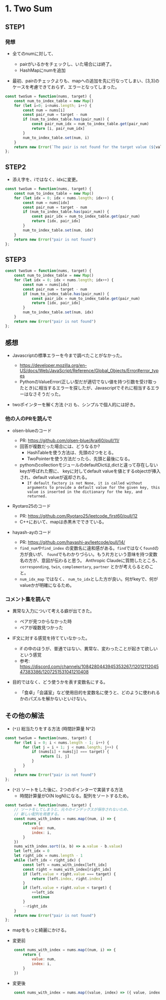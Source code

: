 # 1. Two Sum

## STEP1

### 発想

* 全てのnumに対して、
  * pairがいるかをチェックし、いた場合には終了。
  * HashMapにnumを追加

* 最初、pairのチェックよりも、mapへの追加を先に行なってしまい、[3,3]のケースを考慮できておらず、エラーとなってしまった。

```javascript
const twoSum = function(nums, target) {
    const num_to_index_table = new Map()
    for (let i=0; i<nums.length; i++) {
        const num = nums[i]
        const pair_num = target - num
        if (num_to_index_table.has(pair_num)) {
            const pair_num_idx = num_to_index_table.get(pair_num)
            return [i, pair_num_idx]
        }
        num_to_index_table.set(num, i)
    }
    return new Error(`The pair is not found for the target value (${value}).`)
};
```

## STEP2

* 添え字を、iではなく、idxに変更。

```javascript
const twoSum = function(nums, target) {
    const num_to_index_table = new Map()
    for (let idx = 0; idx < nums.length; idx++) {
        const num = nums[idx]
        const pair_num = target - num
        if (num_to_index_table.has(pair_num)) {
            const pair_idx = num_to_index_table.get(pair_num)
            return [idx, pair_idx]
        }
        num_to_index_table.set(num, idx)
    }
    return new Error("pair is not found")
};
```

## STEP3

```javascript
const twoSum = function(nums, target) {
    const num_to_index_table = new Map()
    for (let idx = 0; idx < nums.length; idx++) {
        const num = nums[idx]
        const pair_num = target - num
        if (num_to_index_table.has(pair_num)) {
            const pair_idx = num_to_index_table.get(pair_num)
            return [idx, pair_idx]
        }
        num_to_index_table.set(num, idx)
    }
    return new Error("pair is not found")
};
```

## 感想

* Javascriptの標準エラーを今まで調べたことがなかった。
  * https://developer.mozilla.org/en-US/docs/Web/JavaScript/Reference/Global_Objects/Error#error_types 
  * PythonのValueError(正しい型だが適切でない値を持つ引数を受け取ったとき)に相当するエラーを探したが、Javascriptでそれに相当するエラーはなさそうだった。

* twoポインターを解く方法 (`*2`) も、シンプルで個人的には好き。

### 他の人のPRを読んで

* olsen-blueのコード
  * PR: https://github.com/olsen-blue/Arai60/pull/11/
  * 回答が複数だった場合には、どうなるか? 
    * HashTableを使う方法は、先頭の2つをとる。
    * TwoPointerを使う方法だったら、先頭と最後になる。
  * pythonのcollectionモジュールのdefaultDictは,dictと違って存在しないkeyが呼ばれた際に、
    keyに対してdefault valueを値とするobjectが挿入され、default valueが返却される。
    * `If default_factory is not None, it is called without arguments to provide a default value for the given key, this value is inserted in the dictionary for the key, and returned.`

* Ryotaro25のコード
  * PR: https://github.com/Ryotaro25/leetcode_first60/pull/12
  * C++において、mapは赤黒木でできている。

* hayash-ayのコード
  * PR: https://github.com/hayashi-ay/leetcode/pull/14/
  * `find_num`や`find_index` の変数名に違和感がある。`find`ではなく`found`の方が良いが、
    `found`でもわかりづらい。もう片方という意味を持つ変数名の方が、意図が伝わると思う。
    Anthropic Claudeに質問したところ、 `corresponding`, `twin`, `complementary`, `partner` とかが考えらるとのこと。
  * `num_idx_map` ではなく、 `num_to_idx`とした方が良い。何がkeyで、何がvalueかが明確になるため。

### コメント集を読んで

* 異常な入力について考える癖が出てきた。
  * ペアが見つからなかった時
  * ペアが複数見つかった

* IF文に対する感覚を持てていなかった。
  * if の中のほうが、普通ではない、異常な、変わったことが起きて欲しいという感覚
  * 参考: https://discord.com/channels/1084280443945353267/1201211204547383386/1207251531041210408 

* 目的ではなく、どう使うかを表す変数名にする。
  * 「食卓」「会議室」など使用目的を変数名に使うと、どのように使われるかのパズルを解かないといけない。

## その他の解法

* (`*1`) 総当たりをする方法 (時間計算量 N^2)

```javascript
const twoSum = function(nums, target) {
    for (let i = 0; i < nums.length - 1; i++) {
        for (let j = i + 1; j < nums.length; j++) {
            if (nums[i] + nums[j] === target) {
                return [i, j]
            }
        }
    }
    return new Error("pair is not found")
};
```

* (`*2`) ソートをした後に、2つのポインターで実装する方法
  * 時間計算量がO(N logN)になる。配列をソートするため。

```javascript
const twoSum = function(nums, target) {
    // ソートをしてしまうと、元々のインデックスが保存されないため、
    // 新しい配列を用意する。
    const nums_with_index = nums.map((num, i) => {
        return {
            value: num,
            index: i,
        }
    })
    nums_with_index.sort((a, b) => a.value - b.value)
    let left_idx = 0
    let right_idx = nums.length - 1
    while (left_idx < right_idx) {
        const left = nums_with_index[left_idx]
        const right = nums_with_index[right_idx]
        if (left.value + right.value === target) {
            return [left.index, right.index]
        }
        if (left.value + right.value < target) {
            ++left_idx
            continue
        }
        --right_idx
    }
    return new Error("pair is not found")
};
```

* mapをもっと綺麗にかける。

* 変更前

```javascript
    const nums_with_index = nums.map((num, i) => {
        return {
            value: num,
            index: i,
        }
    })
```

* 変更後
```javascript
    const nums_with_index = nums.map((value, index) => ({ value, index })
```

